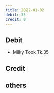 ```yaml
---
title: 2022-01-02
debit: 35 
credit: 0
---
```


## Debit 
* Milky Took Tk.35

## Credit  

## others 

